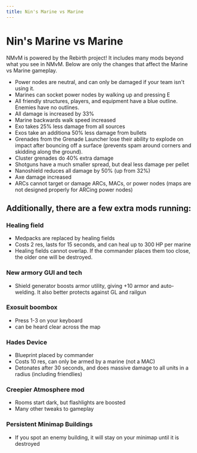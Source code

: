 ```yaml
---
title: Nin's Marine vs Marine
---
```


Nin's Marine vs Marine
=====

NMvM is powered by the Rebirth project! It includes many mods beyond what you see in NMvM. 
Below are only the changes that affect the Marine vs Marine gameplay.

* Power nodes are neutral, and can only be damaged if your team isn't using it.
* Marines can socket power nodes by walking up and pressing E
* All friendly structures, players, and equipment have a blue outline. Enemies have no outlines.
* All damage is increased by 33%
* Marine backwards walk speed increased
* Exo takes 25% less damage from all sources
* Exos take an additiona 50% less damage from bullets
* Grenades from the Grenade Launcher lose their ability to explode on impact after bouncing off a surface (prevents spam around corners and skidding along the ground).
* Cluster grenades do 40% extra damage
* Shotguns have a much smaller spread, but deal less damage per pellet
* Nanoshield reduces all damage by 50% (up from 32%)
* Axe damage increased
* ARCs cannot target or damage ARCs, MACs, or power nodes (maps are not designed properly for ARCing power nodes)

## Additionally, there are a few extra mods running:
### Healing field
* Medpacks are replaced by healing fields
* Costs 2 res, lasts for 15 seconds, and can heal up to 300 HP per marine
* Healing fields cannot overlap. If the commander places them too close, the older one will be destroyed.

### New armory GUI and tech
* Shield generator boosts armor utility, giving +10 armor and auto-welding. It also better protects against GL and railgun

### Exosuit boombox 
* Press 1-3 on your keyboard
* can be heard clear across the map

### Hades Device
* Blueprint placed by commander
* Costs 10 res, can only be armed by a marine (not a MAC)
* Detonates after 30 seconds, and does massive damage to all units in a radius (including friendlies)

### Creepier Atmosphere mod
* Rooms start dark, but flashlights are boosted
* Many other tweaks to gameplay

### Persistent Minimap Buildings
* If you spot an enemy building, it will stay on your minimap until it is destroyed
